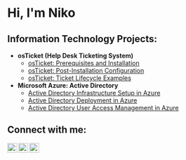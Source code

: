 <h1>Hi, I'm Niko

<h2> Information Technology Projects:</h2>

- <b>osTicket (Help Desk Ticketing System)</b>
  - [osTicket: Prerequisites and Installation](https://github.com/nikocapp56/osticket-prereqs)
  - [osTicket: Post-Installation Configuration](https://github.com/nikocapp56/post-install-config)
  - [osTicket: Ticket Lifecycle Examples](https://github.com/nikocapp56/ticket-lifecycle)
- <b>Microsoft Azure: Active Directory</b>
  - [Active Directory Infrastructure Setup in Azure](https://github.com/nikocapp56/Active-Directory-Infrastructure-Setup-in-Azure)
  - [Active Directory Deployment in Azure](https://github.com/nikocapp56/Active-Directory-Deployment-in-Azure)
  - [Active Directory User Access Management in Azure](https://github.com/nikocapp56/Active-Directory-User-Access-Management-in-Azure)
<h2>Connect with me:</h2>

[<img align="left" alt="Josh | Twitter" width="22px" src="https://cdn.jsdelivr.net/npm/simple-icons@v3/icons/twitter.svg" />][twitter]
[<img align="left" alt="Josh | LinkedIn" width="22px" src="https://cdn.jsdelivr.net/npm/simple-icons@v3/icons/linkedin.svg" />][linkedin]
[<img align="left" alt="Josh | Instagram" width="22px" src="https://cdn.jsdelivr.net/npm/simple-icons@v3/icons/instagram.svg" />][instagram]

[twitter]: https://x.com/niko_cappn
[instagram]: https://www.instagram.com/_nikocap_/
[linkedin]: https://linkedin.com/in/niko-cappiello
